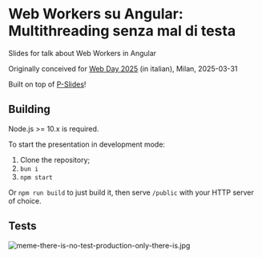 # Web Workers su Angular: Multithreading senza mal di testa

Slides for talk about Web Workers in Angular

Originally conceived for [Web Day 2025](https://www.webdayconf.it/e/3584/Web-Day-2025) (in italian), Milan, 2025-03-31

Built on top of [P-Slides](https://github.com/MaxArt2501/p-slides)!

## Building

Node.js >= 10.x is required.

To start the presentation in development mode:

1. Clone the repository;
2. `bun i`
3. `npm start`

Or `npm run build` to just build it, then serve `/public` with your HTTP server of choice.

## Tests

![meme-there-is-no-test-production-only-there-is.jpg](https://i.postimg.cc/9Q477w17/meme-there-is-no-test-production-only-there-is.jpg)
